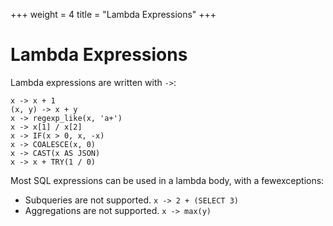 +++
weight = 4
title = "Lambda Expressions"
+++

Lambda Expressions
==================

Lambda expressions are written with `->`:

    x -> x + 1
    (x, y) -> x + y
    x -> regexp_like(x, 'a+')
    x -> x[1] / x[2]
    x -> IF(x > 0, x, -x)
    x -> COALESCE(x, 0)
    x -> CAST(x AS JSON)
    x -> x + TRY(1 / 0)

Most SQL expressions can be used in a lambda body, with a fewexceptions:

-   Subqueries are not supported. `x -> 2 + (SELECT 3)`
-   Aggregations are not supported. `x -> max(y)`
